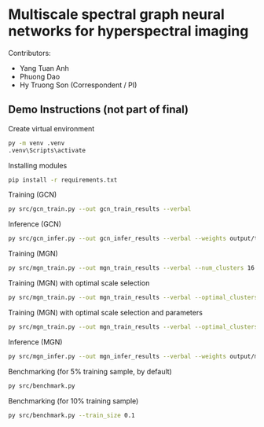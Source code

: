 # Multiscale spectral graph neural networks for hyperspectral imaging

Contributors:
* Yang Tuan Anh
* Phuong Dao
* Hy Truong Son (Correspondent / PI)

## Demo Instructions (not part of final)
Create virtual environment
```bash
py -m venv .venv
.venv\Scripts\activate
```

Installing modules
```bash
pip install -r requirements.txt
```

Training (GCN)
```bash
py src/gcn_train.py --out gcn_train_results --verbal
```

Inference (GCN)
```bash
py src/gcn_infer.py --out gcn_infer_results --verbal --weights output/train_results/gcn_model.pt
```

Training (MGN)
```bash
py src/mgn_train.py --out mgn_train_results --verbal --num_clusters 16 1
```

Training (MGN) with optimal scale selection
```bash
py src/mgn_train.py --out mgn_train_results --verbal --optimal_clusters_felz
```

Training (MGN) with optimal scale selection and parameters
```bash
py src/mgn_train.py --out mgn_train_results --verbal --optimal_clusters_felz --felz_num_clusters 10 --felz_threshold 0.8
```

Inference (MGN)
```bash
py src/mgn_infer.py --out mgn_infer_results --verbal --weights output/mgn_train_results/mgn_model.pt --num_clusters 16 1
```

Benchmarking (for 5% training sample, by default)
```bash
py src/benchmark.py
```

Benchmarking (for 10% training sample)
```bash
py src/benchmark.py --train_size 0.1
```